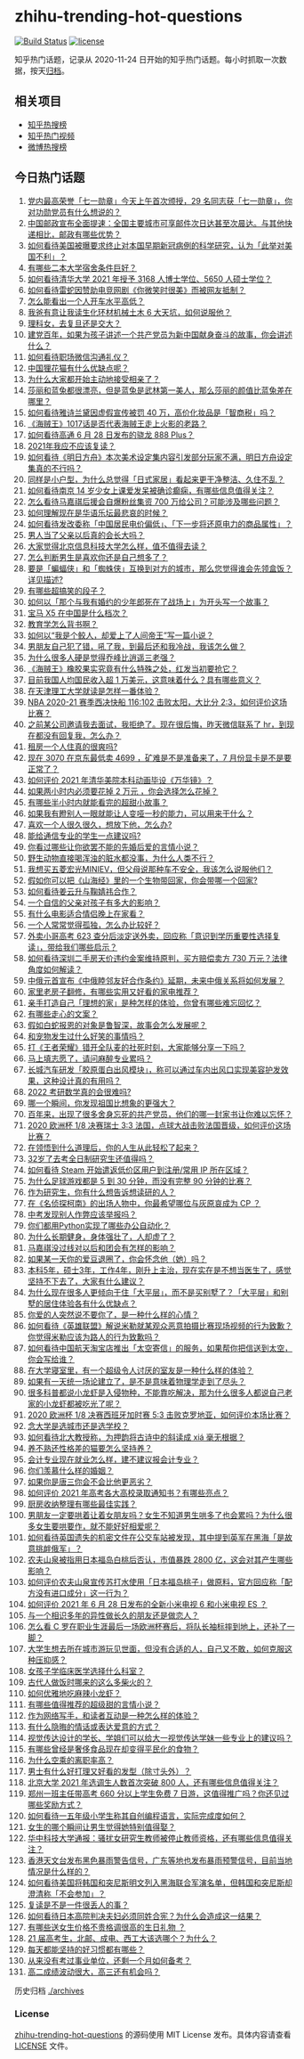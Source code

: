 # zhihu-trending-hot-questions

[![Build Status](https://github.com/justjavac/zhihu-trending-hot-questions/workflows/ci/badge.svg?branch=master)](https://github.com/justjavac/zhihu-trending-hot-questions/actions)
[![license](https://img.shields.io/github/license/justjavac/zhihu-trending-hot-questions)](https://github.com/justjavac/zhihu-trending-hot-questions/blob/master/LICENSE)

知乎热门话题，记录从 2020-11-24 日开始的知乎热门话题。每小时抓取一次数据，按天[归档](./archives)。

## 相关项目

- [知乎热搜榜](https://github.com/justjavac/zhihu-trending-top-search)
- [知乎热门视频](https://github.com/justjavac/zhihu-trending-hot-video)
- [微博热搜榜](https://github.com/justjavac/weibo-trending-hot-search)

## 今日热门话题

<!-- BEGIN -->
<!-- 最后更新时间 Tue Jun 29 2021 18:01:51 GMT+0800 (China Standard Time) -->

1. [党内最高荣誉「七一勋章」今天上午首次颁授，29
   名同志获「七一勋章」，你对功勋党员有什么想说的？](https://www.zhihu.com/question/468683456)
2. [中国邮政宣布全面提速：全国主要城市可享邮件次日达甚至次晨达。与其他快递相比，邮政有哪些优势？](https://www.zhihu.com/question/468495605)
3. [如何看待美国被曝要求终止对本国早期新冠病例的科学研究，认为「此举对美国不利」？](https://www.zhihu.com/question/468627372)
4. [有哪些二本大学宿舍条件巨好？](https://www.zhihu.com/question/374028292)
5. [如何看待清华大学 2021 年授予 3168 人博士学位、5650
   人硕士学位？](https://www.zhihu.com/question/468084761)
6. [如何看待雷蛇因赞助电竞网剧《你微笑时很美》而被网友抵制？](https://www.zhihu.com/question/468432056)
7. [怎么能看出一个人开车水平高低？](https://www.zhihu.com/question/390627646)
8. [我爸有意让我读生化环材机械土木 6 大天坑，如何说服他？](https://www.zhihu.com/question/468659467)
9. [理科女，去复旦还是交大？](https://www.zhihu.com/question/467187752)
10. [建党百年，如果为孩子讲述一个共产党员为新中国献身奋斗的故事，你会讲述什么？](https://www.zhihu.com/question/467167508)
11. [如何看待职场微信沟通礼仪？](https://www.zhihu.com/question/467777965)
12. [中国狸花猫有什么优缺点呢？](https://www.zhihu.com/question/49379992)
13. [为什么大家都开始主动地接受相亲了？](https://www.zhihu.com/question/455245266)
14. [莎丽和蓝兔都很漂亮，但是蓝兔是武林第一美人，那么莎丽的颜值比蓝兔差在哪里？](https://www.zhihu.com/question/457762212)
15. [如何看待雅诗兰黛因虚假宣传被罚 40
    万，高价化妆品是「智商税」吗？](https://www.zhihu.com/question/468588693)
16. [《海贼王》1017话是否代表海贼王走上火影的老路？](https://www.zhihu.com/question/468180174)
17. [如何看待高通 6 月 28 日发布的骁龙 888 Plus？](https://www.zhihu.com/question/468554670)
18. [2021年我应不应该复读？](https://www.zhihu.com/question/466781572)
19. [如何看待《明日方舟》本次美术设定集内容引发部分玩家不满，明日方舟设定集真的不行吗？](https://www.zhihu.com/question/468245713)
20. [同样是小户型，为什么总觉得「日式家居」看起来更干净整洁、久住不乱？](https://www.zhihu.com/question/456011068)
21. [如何看待南京 14
    岁少女上课爱发呆被确诊癫痫，有哪些信息值得关注？](https://www.zhihu.com/question/468699123)
22. [怎么看待马嘉祺后援会自爆粉丝集资 700
    万给公司？可能涉及哪些问题？](https://www.zhihu.com/question/468354788)
23. [如何理解现在是华语乐坛最悲哀的时候？](https://www.zhihu.com/question/358590192)
24. [如何看待发改委称「中国居民电价偏低」、「下一步将还原电力的商品属性」？](https://www.zhihu.com/question/468425398)
25. [男人当了父亲以后真的会长大吗？](https://www.zhihu.com/question/440051636)
26. [大家觉得北京信息科技大学怎么样，值不值得去读？](https://www.zhihu.com/question/330906430)
27. [怎么判断男生是喜欢你还是自己想多了？](https://www.zhihu.com/question/357688189)
28. [要是「蝙蝠侠」和「蜘蛛侠」互换到对方的城市，那么您觉得谁会先领盒饭？详见描述?](https://www.zhihu.com/question/462783033)
29. [有哪些超搞笑的段子？](https://www.zhihu.com/question/453066336)
30. [如何以「那个与我有婚约的少年郎死在了战场上」为开头写一个故事？](https://www.zhihu.com/question/453140540)
31. [宝马 X5 在中国是什么档次？](https://www.zhihu.com/question/458266368)
32. [教育学怎么背书啊？](https://www.zhihu.com/question/462842524)
33. [如何以“我是个鲛人，却爱上了人间帝王”写一篇小说？](https://www.zhihu.com/question/467008474)
34. [男朋友自己犯了错，吼了我，到最后还和我冷战，我该怎么做？](https://www.zhihu.com/question/309645402)
35. [为什么很多人硬是觉得乔峰比逍遥三老强？](https://www.zhihu.com/question/317690706)
36. [《海贼王》橡胶果实究竟有什么特殊之处，红发当初要抢它？](https://www.zhihu.com/question/467132666)
37. [目前我国人均国民收入超 1 万美元，这意味着什么？具有哪些意义？](https://www.zhihu.com/question/468450279)
38. [在天津理工大学就读是怎样一番体验？](https://www.zhihu.com/question/26561353)
39. [NBA 2020-21 赛季西决快船 116:102 击败太阳，大比分
    2:3，如何评价这场比赛？](https://www.zhihu.com/question/468676872)
40. [之前某公司邀请我去面试，我拒绝了。现在很后悔，昨天微信联系了
    hr，到现在都没有回复我，怎么办？](https://www.zhihu.com/question/458631006)
41. [租房一个人住真的很爽吗?](https://www.zhihu.com/question/438872326)
42. [现在 3070 在京东最低卖 4699 ，矿难是不是准备来了，7
    月份显卡是不是要正常了？](https://www.zhihu.com/question/467075661)
43. [如何评价 2021 年清华美院本科动画毕设《万华镜》？](https://www.zhihu.com/question/468063157)
44. [如果两小时内必须要花掉 2 万元 ，你会选择怎么花掉？](https://www.zhihu.com/question/467133296)
45. [有哪些半小时内就能看完的超甜小故事？](https://www.zhihu.com/question/443425789)
46. [如果我有瞪别人一眼就能让人变哑一秒的能力，可以用来干什么？](https://www.zhihu.com/question/467119229)
47. [喜欢一个人很久很久，想放下他，怎么办?](https://www.zhihu.com/question/466116686)
48. [能给通信专业的学生一点建议吗?](https://www.zhihu.com/question/457152857)
49. [你看过哪些让你欲罢不能的先婚后爱的言情小说？](https://www.zhihu.com/question/346921290)
50. [野生动物直接喝浑浊的脏水都没事，为什么人类不行？](https://www.zhihu.com/question/467873816)
51. [我想买五菱宏光MINIEV，但父母说那种车不安全，我该怎么说服他们？](https://www.zhihu.com/question/414846696)
52. [假如你可以把《山海经》里的一个生物带回家，你会带哪一个回家?](https://www.zhihu.com/question/430567730)
53. [如何看待姜云升与鞠婧祎合作？](https://www.zhihu.com/question/468558229)
54. [一个自信的父亲对孩子有多大的影响？](https://www.zhihu.com/question/445063546)
55. [有什么电影适合情侣晚上在家看？](https://www.zhihu.com/question/358887778)
56. [一个人常常觉得孤独，怎么办比较好？](https://www.zhihu.com/question/466216274)
57. [外卖小哥高考 623
    查分后淡定送外卖，回应称「意识到学历重要性选择复读」，带给我们哪些启示？](https://www.zhihu.com/question/468210688)
58. [如何看待深圳二手房天价违约金案维持原判，买方赔偿卖方 730
    万元？法律角度如何解读？](https://www.zhihu.com/question/467970031)
59. [中俄元首宣布《中俄睦邻友好合作条约》延期，未来中俄关系将如何发展？](https://www.zhihu.com/question/468541198)
60. [家里老房子翻修，有哪些实用又好看的家电推荐？](https://www.zhihu.com/question/451819896)
61. [亲手打造自己「理想的家」是种怎样的体验，你曾有哪些难忘回忆？](https://www.zhihu.com/question/463830280)
62. [有哪些走心的文案？](https://www.zhihu.com/question/462263149)
63. [假如白蛇报恩的对象是鲁智深，故事会怎么发展呢？](https://www.zhihu.com/question/466621316)
64. [和宠物发生过什么好笑的事情吗？](https://www.zhihu.com/question/465343581)
65. [打《王者荣耀》错开全队麦的社死时刻，大家能够分享一下吗？](https://www.zhihu.com/question/467240578)
66. [马上填志愿了，请问麻醉专业累吗？](https://www.zhihu.com/question/467605351)
67. [长城汽车研发「胶原蛋白出风模块」，称可以通过车内出风口实现美容护发效果，这种设计真的有用吗？](https://www.zhihu.com/question/468453344)
68. [2022 考研数学真的会很难吗?](https://www.zhihu.com/question/443533627)
69. [哪一个瞬间，你发现祖国比想象的更强大？](https://www.zhihu.com/question/446190780)
70. [百年来，出现了很多舍身忘死的共产党员，他们的哪一封家书让你难以忘怀？](https://www.zhihu.com/question/460072405)
71. [2020 欧洲杯 1/8 决赛瑞士 3:3
    法国，点球大战击败法国晋级，如何评价这场比赛？](https://www.zhihu.com/question/468661462)
72. [在领悟到什么道理后，你的人生从此轻松了起来？](https://www.zhihu.com/question/467881890)
73. [32岁了去考全日制研究生还值得吗？](https://www.zhihu.com/question/451229926)
74. [如何看待 Steam 开始遣返低价区用户到注册/常用 IP
    所在区域？](https://www.zhihu.com/question/468158380)
75. [为什么足球游戏都是 5 到 30 分钟，而没有完整 90
    分钟的比赛？](https://www.zhihu.com/question/24892260)
76. [作为研究生，你有什么想告诉想读研的人？](https://www.zhihu.com/question/36447117)
77. [在《名侦探柯南》的出场人物中，你最希望哪位与灰原哀成为 CP ？](https://www.zhihu.com/question/466616308)
78. [中考发现别人作弊应该举报吗？](https://www.zhihu.com/question/466400208)
79. [你们都用Python实现了哪些办公自动化？](https://www.zhihu.com/question/441361902)
80. [为什么长期健身，身体强壮了，人却虚了？](https://www.zhihu.com/question/466730886)
81. [马嘉祺没过线对以后和团会有怎样的影响？](https://www.zhihu.com/question/467894496)
82. [如果某一天你的爱豆退圈了，你会怀念他（她）吗？](https://www.zhihu.com/question/442531619)
83. [本科5年，硕士3年，工作4年，刚升上主治，现在实在是不想当医生了，感觉坚持不下去了，大家有什么建议？](https://www.zhihu.com/question/466417334)
84. [为什么现在很多人更倾向于住「大平层」，而不是买别墅了？「大平层」和别墅的居住体验各有什么优缺点？](https://www.zhihu.com/question/457661420)
85. [你爱的人突然说不要你了，是一种什么样的心情？](https://www.zhihu.com/question/282403633)
86. [如何看待《英雄联盟》解说米勒就某观众恶意拍摄比赛现场视频的行为致歉？你觉得米勒应该为路人的行为致歉吗？](https://www.zhihu.com/question/468282086)
87. [如何看待中国航天淘宝店推出「太空寄信」的服务，如果帮你把信送到太空，你会写给谁？](https://www.zhihu.com/question/468406722)
88. [在大学寝室里，有一个超级令人讨厌的室友是一种什么样的体验？](https://www.zhihu.com/question/47757922)
89. [如果有一天统一场论建立了，是不是意味着物理学走到了尽头？](https://www.zhihu.com/question/464871344)
90. [很多科普都说小龙虾是入侵物种，不能靠吃解决，那为什么很多人都说自己老家的小龙虾都被吃光了呢？](https://www.zhihu.com/question/467101168)
91. [2020 欧洲杯 1/8 决赛西班牙加时赛 5:3
    击败克罗地亚，如何评价本场比赛？](https://www.zhihu.com/question/468516547)
92. [念大学是选城市还是选学校？](https://www.zhihu.com/question/47876709)
93. [如何看待北大教授称，为押韵将古诗中的斜读成 xiá 毫无根据？](https://www.zhihu.com/question/467044478)
94. [养不熟还性格差的猫要怎么坚持养？](https://www.zhihu.com/question/466457143)
95. [会计专业现在就业怎么样，建不建议报会计专业？](https://www.zhihu.com/question/333753646)
96. [你们羡慕什么样的婚姻？](https://www.zhihu.com/question/405234460)
97. [如果你是唐三你会不会比他更恶劣？](https://www.zhihu.com/question/467290587)
98. [如何评价 2021 年高考各大高校录取通知书？有哪些亮点？](https://www.zhihu.com/question/467432403)
99. [厨房收纳整理有哪些最佳实践？](https://www.zhihu.com/question/28173025)
100. [男朋友一定要哄着让着女朋友吗？女生不知道男生哄多了也会累吗？为什么很多女生要哄要作，就不能好好相爱呢？](https://www.zhihu.com/question/466945653)
101. [如何看待英国遗失的机密文件在公交车站被发现，其中提到英军在黑海「是故意挑衅俄军」？](https://www.zhihu.com/question/468251265)
102. [农夫山泉被指用日本福岛白桃后否认，市值暴跌 2800
     亿，这会对其产生哪些影响？](https://www.zhihu.com/question/468449453)
103. [如何评价农夫山泉宣传苏打水使用「日本福岛桃子」做原料，官方回应称「配方没有进口成分」这一行为？](https://www.zhihu.com/question/467945115)
104. [如何评价 2021 年 6 月 28 日发布的全新小米电视 6 和小米电视 ES
     ？](https://www.zhihu.com/question/468473231)
105. [与一个相识多年的异性做长久的朋友还是做恋人？](https://www.zhihu.com/question/304508082)
106. [怎么看 C
     罗在职业生涯最后一场欧洲杯赛后，将队长袖标摔到地上，还补了一脚？](https://www.zhihu.com/question/468365808)
107. [大学生想去所在城市游玩见世面，但没有合适的人，自己又不敢，如何克服这种压抑感？](https://www.zhihu.com/question/463867001)
108. [女孩子学临床医学选择什么科室？](https://www.zhihu.com/question/457985759)
109. [古代人做饭时哪来的这么多柴火的？](https://www.zhihu.com/question/51912831)
110. [如何优雅地吃麻辣小龙虾？](https://www.zhihu.com/question/31736204)
111. [有哪些值得推荐的超级甜的言情小说？](https://www.zhihu.com/question/386431503)
112. [作为网络写手，和读者互动是一种怎么样的体验？](https://www.zhihu.com/question/35051308)
113. [有什么隐晦的情话或表达爱意的方式？](https://www.zhihu.com/question/44085751)
114. [视觉传达设计的学长、学姐们可以给大一视觉传达学妹一些专业上的建议吗？](https://www.zhihu.com/question/394176760)
115. [有哪些曾经是奢侈食品现在却变得平民化的食物？](https://www.zhihu.com/question/466302067)
116. [为什么空乘的离职率高？](https://www.zhihu.com/question/311186930)
117. [男士有什么好打理又好看的发型（除寸头外）？](https://www.zhihu.com/question/34812534)
118. [北京大学 2021 年选调生人数首次突破 800
     人，还有哪些信息值得关注？](https://www.zhihu.com/question/468234668)
119. [郑州一班主任带高考 660 分以上学生免费 7
     日游，这值得推广吗？你还见过哪些奖励方式？](https://www.zhihu.com/question/467485052)
120. [如何看待一五年级小学生称其自创编程语言，实际完成度如何？](https://www.zhihu.com/question/466502198)
121. [女生的哪个瞬间让男生觉得她特别值得娶？](https://www.zhihu.com/question/278741502)
122. [华中科技大学通报：骚扰女研究生教师被停止教师资格，还有哪些信息值得关注？](https://www.zhihu.com/question/467613984)
123. [香港天文台发布黑色暴雨警告信号，广东等地也发布暴雨预警信号，目前当地情况是什么样的？](https://www.zhihu.com/question/468396807)
124. [如何看待美国将韩国和突尼斯明文列入黑海联合军演名单，但韩国和突尼斯却澄清称「不会参加」？](https://www.zhihu.com/question/466996002)
125. [复读是不是一件很丢人的事？](https://www.zhihu.com/question/467097025)
126. [如何看待日本高院判决夫妇必须同姓合宪？为什么会造成这一结果？](https://www.zhihu.com/question/467013995)
127. [有哪些送女生价格不贵格调很高的生日礼物 ？](https://www.zhihu.com/question/277831030)
128. [21 届高考生，北邮、成电、西工大该选哪个？为什么？](https://www.zhihu.com/question/467539471)
129. [每天都能坚持的好习惯都有哪些？](https://www.zhihu.com/question/465309453)
130. [从来没有考过事业单位，还剩一个月如何备考？](https://www.zhihu.com/question/351990894)
131. [高二成绩波动很大，高三还有机会吗？](https://www.zhihu.com/question/458288304)

<!-- END -->

历史归档 [./archives](./archives)

### License

[zhihu-trending-hot-questions](https://github.com/justjavac/zhihu-trending-hot-questions)
的源码使用 MIT License 发布。具体内容请查看 [LICENSE](./LICENSE) 文件。
